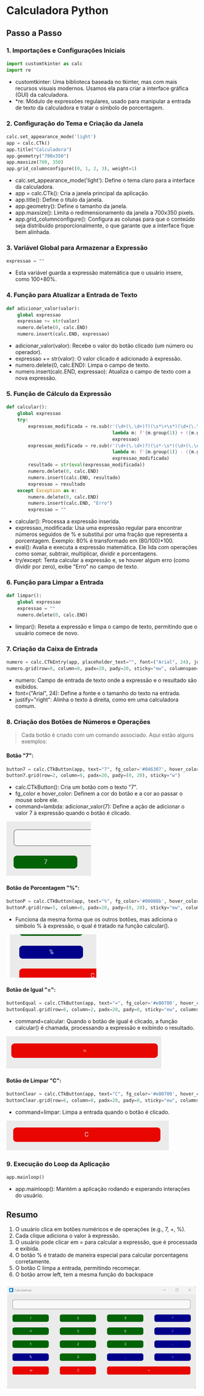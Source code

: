 # Calculadora Python

## Passo a Passo

### 1. Importações e Configurações Iniciais

````Python
import customtkinter as calc
import re
````

* customtkinter: Uma biblioteca baseada no tkinter, mas com mais recursos visuais modernos. Usamos ela para criar a interface gráfica (GUI) da calculadora.
* *re: Módulo de expressões regulares, usado para manipular a entrada de texto da calculadora e tratar o símbolo de porcentagem.

### 2. Configuração do Tema e Criação da Janela

````Python
calc.set_appearance_mode('light')
app = calc.CTk()
app.title("Calculadora")
app.geometry("700x350")
app.maxsize(700, 350)
app.grid_columnconfigure((0, 1, 2, 3), weight=1)

````

* calc.set_appearance_mode('light'): Define o tema claro para a interface da calculadora.
* app = calc.CTk(): Cria a janela principal da aplicação.
* app.title(): Define o título da janela.
* app.geometry(): Define o tamanho da janela.
* app.maxsize(): Limita o redimensionamento da janela a 700x350 pixels.
* app.grid_columnconfigure(): Configura as colunas para que o conteúdo seja distribuído proporcionalmente, o que garante que a interface fique bem alinhada.

### 3. Variável Global para Armazenar a Expressão

````Python
expressao = ""
````

* Esta variável guarda a expressão matemática que o usuário insere, como 100+80%.

### 4. Função para Atualizar a Entrada de Texto

````Python
def adicionar_valor(valor):
    global expressao
    expressao += str(valor)
    numero.delete(0, calc.END)
    numero.insert(calc.END, expressao)
````

* adicionar_valor(valor): Recebe o valor do botão clicado (um número ou operador).
* expressao += str(valor): O valor clicado é adicionado à expressão.
* numero.delete(0, calc.END): Limpa o campo de texto.
* numero.insert(calc.END, expressao): Atualiza o campo de texto com a nova expressão.

### 5. Função de Cálculo da Expressão

````Python
def calcular():
    global expressao
    try:
        expressao_modificada = re.sub(r'(\d+(\.\d+)?)(\s*\+\s*)(\d+(\.\d+)?)(%)', 
                                       lambda m: f'{m.group(1)} + ({m.group(4)} / 100) * {m.group(1)}', 
                                       expressao)
        expressao_modificada = re.sub(r'(\d+(\.\d+)?)(\s*-\s*)(\d+(\.\d+)?)(%)', 
                                       lambda m: f'{m.group(1)} - ({m.group(4)} / 100) * {m.group(1)}', 
                                       expressao_modificada)
        resultado = str(eval(expressao_modificada))
        numero.delete(0, calc.END)
        numero.insert(calc.END, resultado)
        expressao = resultado
    except Exception as e:
        numero.delete(0, calc.END)
        numero.insert(calc.END, "Erro")
        expressao = ""
````

* calcular(): Processa a expressão inserida.
* expressao_modificada: Usa uma expressão regular para encontrar números seguidos de % e substitui por uma fração que representa a porcentagem. Exemplo: 80% é transformado em (80/100)*100.
* eval(): Avalia e executa a expressão matemática. Ele lida com operações como somar, subtrair, multiplicar, dividir e porcentagens.
* try/except: Tenta calcular a expressão e, se houver algum erro (como dividir por zero), exibe "Erro" no campo de texto.

### 6. Função para Limpar a Entrada

````Python
def limpar():
    global expressao
    expressao = ""
    numero.delete(0, calc.END)
````

* limpar(): Reseta a expressão e limpa o campo de texto, permitindo que o usuário comece de novo.

### 7. Criação da Caixa de Entrada

````Python
numero = calc.CTkEntry(app, placeholder_text="", font=("Arial", 24), justify="right")
numero.grid(row=0, column=0, padx=20, pady=20, sticky="ew", columnspan=4)
````

* numero: Campo de entrada de texto onde a expressão e o resultado são exibidos.
* font=("Arial", 24): Define a fonte e o tamanho do texto na entrada.
* justify="right": Alinha o texto à direita, como em uma calculadora comum.

### 8. Criação dos Botões de Números e Operações

> Cada botão é criado com um comando associado. Aqui estão alguns exemplos:

#### Botão "7":

````Python
button7 = calc.CTkButton(app, text="7", fg_color='#046307', hover_color='#5c9f59', command=lambda: adicionar_valor(7))
button7.grid(row=2, column=0, padx=20, pady=(0, 20), sticky="w")
````

* calc.CTkButton(): Cria um botão com o texto "7".
* fg_color e hover_color: Definem a cor do botão e a cor ao passar o mouse sobre ele.
* command=lambda: adicionar_valor(7): Define a ação de adicionar o valor 7 à expressão quando o botão é clicado.

![Exemplo do Botão 7](asset/botao7.png)
  
#### Botão de Porcentagem "%":

````Python
buttonP = calc.CTkButton(app, text="%", fg_color='#00008b', hover_color='#000', command=lambda: adicionar_valor("%"))
buttonP.grid(row=5, column=0, padx=20, pady=(0, 20), sticky="ew", columnspan=1)
````

* Funciona da mesma forma que os outros botões, mas adiciona o símbolo % à expressão, o qual é tratado na função calcular().

![Exemplo do Botão Porcentagem](asset/por.png)

#### Botão de Igual "=":

````Python
buttonEqual = calc.CTkButton(app, text="=", fg_color='#e80700', hover_color='#831106', command=calcular, height=30)
buttonEqual.grid(row=6, column=2, padx=20, pady=0, sticky="ew", columnspan=2)
````

* command=calcular: Quando o botão de igual é clicado, a função calcular() é chamada, processando a expressão e exibindo o resultado.

![Exemplo do Botão Igual](asset/igual.png)

#### Botão de Limpar "C":

````Python
buttonClear = calc.CTkButton(app, text="C", fg_color='#e80700', hover_color='#831106', command=limpar, height=30)
buttonClear.grid(row=6, column=0, padx=20, pady=0, sticky="ew", columnspan=2)
````

* command=limpar: Limpa a entrada quando o botão é clicado.

![Exemplo do Botão Limpar](asset/limpar.png)

### 9. Execução do Loop da Aplicação

````Python
app.mainloop()
````

* app.mainloop(): Mantém a aplicação rodando e esperando interações do usuário.

## Resumo

1. O usuário clica em botões numéricos e de operações (e.g., 7, +, %).
2. Cada clique adiciona o valor à expressão.
3. O usuário pode clicar em = para calcular a expressão, que é processada e exibida.
4. O botão % é tratado de maneira especial para calcular porcentagens corretamente.
5. O botão C limpa a entrada, permitindo recomeçar.
6. O botão arrow left, tem a mesma função do backspace

![Calculadora Finalizada](asset/calculadora2.png)